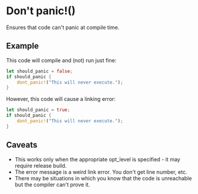 Don't panic!()
==============

Ensures that code can't panic at compile time.

Example
-------

This code will compile and (not) run just fine:

```rust
let should_panic = false;
if should_panic {
    dont_panic!("This will never execute.");
}
```

However, this code will cause a linking error:

```rust
let should_panic = true;
if should_panic {
    dont_panic!("This will never execute.");
}
```

Caveats
-------

* This works only when the appropriate opt_level is specified - it may require release build.
* The error message is a weird link error. You don't get line number, etc.
* There may be situations in which you know that the code is unreachable but the compiler can't prove it.
